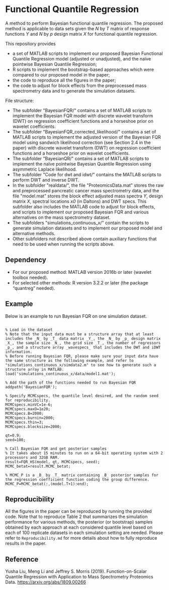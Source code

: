 # Functional Quantile Regression

A method to perform Bayesian functional quantile regression. The proposed method is applicable to data sets given the _N_ by _T_ matrix of response functions _Y_ and _N_ by _p_ design matrix _X_ for functional quantile regression. 

This repository provides 
- a set of MATLAB scripts to implement our proposed Bayesian Functional Quantile Regression model (adjusted or unadjusted), and the naïve pointwise Bayesian Quantile Regression; 
- R scripts to implement the bootstrap-based approaches which were compared to our proposed model in the paper; 
- the code to reproduce all the figures in the paper;
- the code to adjust for block effects from the preprocessed mass spectrometry data and to generate the simulation datasets.

File structure: 
- The subfolder "BayesianFQR/" contains a set of MATLAB scripts to implement the Bayesian FQR model with discrete wavelet transform (DWT) on regression coefficient functions and a horseshoe prior on wavelet coefficients.
- The subfolder "BayesianFQR_corrected_likelihood/" contains a set of MATLAB scripts to implement the adjusted version of the Bayesian FQR model using sandwich likelihood correction (see Section 2.4 in the paper) with discrete wavelet transform (DWT) on regression coefficient functions and a horseshoe prior on wavelet coefficients.
- The subfolder "BayesianQR/" contains a set of MATLAB scripts to implement the naïve pointwise Bayesian Quantile Regression using asymmetric Laplace likelihood.
- The subfolder "Code for dwt and idwt/" contains the MATLAB scripts to perform DWT and inverse DWT.
- In the subfolder "realdata/", the file "ProteomicsData.mat" stores the raw and preprocessed pancreatic cancer mass spectrometry data, and the file "model.mat" stores the block effect adjusted mass spectra _Y_, design matrix _X_, spectral locations _x0_ (in Daltons) and DWT specs. This subfolder also includes the MATLAB code to adjust for block effects, and scripts to implement our proposed Bayesian FQR and various alternatives on the mass spectrometry dataset.
- The subfolders "simulations_continuous_x/" contain the scripts to generate simulation datasets and to implement our proposed model and alternative methods.
- Other subfolders not described above contain auxiliary functions that need to be used when running the scripts above.

## Dependency 
- For our proposed method: MATLAB version 2016b or later (wavelet toolbox needed).
- For selected other methods: R version 3.2.2 or later (the package “quantreg” needed).

## Example
Below is an example to run Bayesian FQR on one simulation dataset.

```

% Load in the dataset    
% Note that the input data must be a structure array that at least includes the _N_ by _T_ data matrix _Y_, the _N_ by _p_ design matrix _X_, the sample size _N_, the grid size _T_, the number of regressors _p_, and a structure array _wavespecs_ that includes the DWT and iDWT information.      
% Before running Bayesian FQR, please make sure your input data have the same structure as the following example, and refer to "simulations_continuous_x/simdata2.m" to see how to generate such a structure array in MATLAB.         
load('simulations_continuous_x/data/model1.mat');  

% Add the path of the functions needed to run Bayesian FQR     
addpath('BayesianFQR');

% Specify MCMCspecs, the quantile level desired, and the random seed for reproducibility.        
MCMCspecs.minVC=1e-6;     
MCMCspecs.maxO=1e20;     
MCMCspecs.B=2000;     
MCMCspecs.burnin=2000;     
MCMCspecs.thin=3;     
MCMCspecs.blocksize=2000;     

qt=0.9;       
seed=100;     
  
% Call Bayesian FQR and get posterior samples     
% It takes about 15 minutes to run on a 64-bit operating system with 2 processors and 32GB RAM.       
result=FQR_HS(model, qt, MCMCspecs, seed);     
MCMC_betat=result.MCMC_betat;   

% MCMC_P is a _B_ by _T_ matrix containing _B_ posterior samples for the regression coefficient function coding the group difference.        
MCMC_P=MCMC_betat(:,(model.T+1):end);    

```

## Reproducibility 

All the figures in the paper can be reproduced by running the provided code. Note that to reproduce Table 2 that summarizes the simulation performance for various methods, the posterior (or bootstrap) samples obtained by each approach at each considered quantile level based on each of 100 replicate datasets in each simulation setting are needed. Please refer to ```Reproducibility.md``` for more details about how to fully reproduce results in the paper. 

## Reference

Yusha Liu, Meng Li and Jeffrey S. Morris (2019). Function-on-Scalar Quantile Regression with Application to Mass Spectrometry Proteomics Data. <https://arxiv.org/abs/1809.00266>
